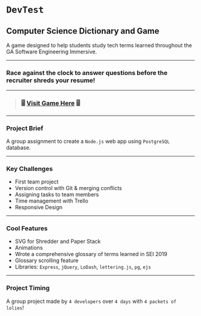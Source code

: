 # `DevTest`

## Computer Science Dictionary and Game

A game designed to help students study tech terms learned throughout the GA Software Engineering Immersive.

---

### Race against the clock to answer questions before the recruiter shreds your resume!

---

> ### 🖥 [Visit Game Here](https://dev-shred-test.herokuapp.com/) 🖥

---

### Project Brief

A group assignment to create a `Node.js` web app using `PostgreSQL` database.

---

### Key Challenges

- First team project
- Version control with Git & merging conflicts
- Assigning tasks to team members
- Time management with Trello
- Responsive Design

---

### Cool Features

- SVG for Shredder and Paper Stack
- Animations
- Wrote a comprehensive glossary of terms learned in SEI 2019
- Glossary scrolling feature
- Libraries: `Express`, `jQuery`, `LoDash`, `lettering.js`, `pg`, `ejs`

---

### Project Timing

A group project made by `4 developers` over `4 days` with `4 packets of lolies`!

